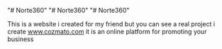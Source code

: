 "# Norte360" 
"# Norte360" 
"# Norte360" 

This is a website i created for my friend but you can see a real project i create www.cozmato.com
 it is an online platform for promoting your business
